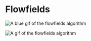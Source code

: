 # Flowfields

![A blue gif of the flowfields algorithm]([https://github.com/LouisJackson3083/FlowFields/blob/master/example_gifs/flowfield_blue.gif](https://github.com/LouisJackson3083/FlowFields/blob/master/example_gifs/flowfield_blue.gif))


![A gif of the flowfields algorithm]([https://github.com/LouisJackson3083/FlowFields/blob/master/example_gifs/flowfield_bw.gif](https://github.com/LouisJackson3083/FlowFields/blob/master/example_gifs/flowfields_bw.gif))
